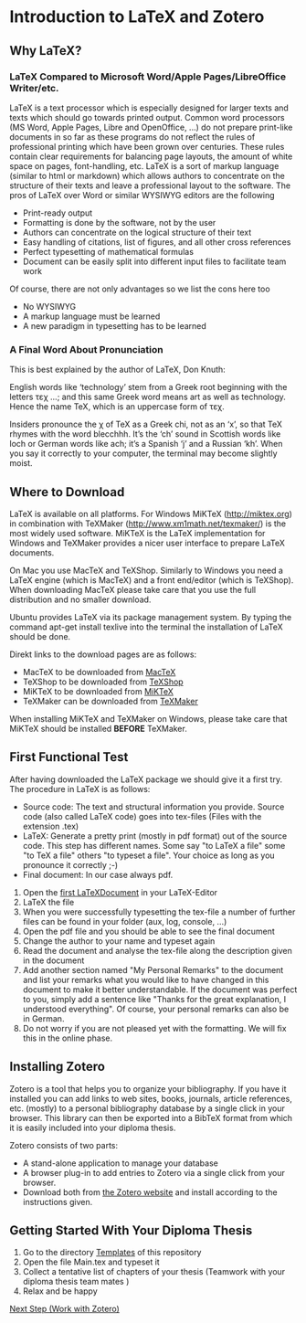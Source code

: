 # Introduction to LaTeX and Zotero
## Why LaTeX?
### LaTeX Compared to Microsoft Word/Apple Pages/LibreOffice Writer/etc.
LaTeX is a text processor which is especially designed for larger texts and texts which should go towards printed output. Common word processors (MS Word, Apple Pages, Libre and OpenOffice, ...) do not prepare print-like documents in so far as these programs do not reflect the rules of professional printing which have been grown over centuries. These rules contain clear requirements for balancing page layouts, the amount of white space on pages, font-handling, etc. LaTeX is a sort of markup language (similar to html or markdown) which allows authors to concentrate on the structure of their texts and leave a professional layout to the software. The pros of LaTeX over Word or similar WYSIWYG editors are the following

- Print-ready output
- Formatting is done by the software, not by the user
- Authors can concentrate on the logical structure of their text
- Easy handling of citations, list of figures, and all other cross references
- Perfect typesetting of mathematical formulas
- Document can be easily split into different input files to facilitate team work

Of course, there are not only advantages so we list the cons here too

- No WYSIWYG
- A markup language must be learned
- A new paradigm in typesetting has to be learned

### A Final Word About Pronunciation
This is best explained by the author of LaTeX, Don Knuth:

English words like ‘technology’ stem from a Greek root beginning with the letters τεχ ...; and this same Greek word means art as well as technology. Hence the name TeX, which is an uppercase form of τεχ.

Insiders pronounce the χ of TeX as a Greek chi, not as an ‘x’, so that TeX rhymes with the word blecchhh. It’s the ‘ch’ sound in Scottish words like loch or German words like ach; it’s a Spanish ‘j’ and a Russian ‘kh’. When you say it correctly to your computer, the terminal may become slightly moist.

## Where to Download
LaTeX is available on all platforms. For Windows MiKTeX (http://miktex.org) in combination with TeXMaker (http://www.xm1math.net/texmaker/) is the most widely used software. MiKTeX is the LaTeX implementation for Windows and TeXMaker provides a nicer user interface to prepare LaTeX documents.

On Mac you use MacTeX and TeXShop. Similarly to Windows you need a LaTeX engine (which is MacTeX) and a front end/editor (which is TeXShop). When downloading MacTeX please take care that you use the full distribution and no smaller download.

Ubuntu provides LaTeX via its package management system. By typing the command apt-get install texlive into the terminal the installation of LaTeX should be done.

Direkt links to the download pages are as follows:

- MacTeX to be downloaded from [MacTeX](http://www.tug.org/mactex/)
- TeXShop to be downloaded from [TeXShop](http://pages.uoregon.edu/koch/texshop/obtaining.html)
- MiKTeX to be downloaded from [MiKTeX](https://miktex.org/download)
- TeXMaker can be downloaded from [TeXMaker](http://www.xm1math.net/texmaker/download.html)

When installing MiKTeX and TeXMaker on Windows, please take care that MiKTeX should be installed **BEFORE** TeXMaker.

## First Functional Test
After having downloaded the LaTeX package we should give it a first try. The procedure in LaTeX is as follows:

- Source code: The text and structural information you provide. Source code (also called LaTeX code) goes into tex-files (Files with the extension .tex)
- LaTeX: Generate a pretty print (mostly in pdf format) out of the source code. This step has different names. Some say "to LaTeX a file" some "to TeX a file" others "to typeset a file". Your choice as long as you pronounce it correctly ;-)
- Final document: In our case always pdf.

1. Open the [first LaTeXDocument](FirstLaTeXTest/FirstLaTeXTest.tex) in your LaTeX-Editor
1. LaTeX the file
1. When you were successfully typesetting the tex-file a number of further files can be found in your folder (aux, log, console, ...)
1. Open the pdf file and you should be able to see the final document
1. Change the author to your name and typeset again
1. Read the document and analyse the tex-file along the description given in the document
1. Add another section named "My Personal Remarks" to the document and list your remarks what you would like to have changed in this document to make it better understandable. If the document was perfect to you, simply add a sentence like "Thanks for the great explanation, I understood everything". Of course, your personal remarks can also be in German.
1. Do not worry if you are not pleased yet with the formatting. We will fix this in the online phase.

## Installing Zotero
Zotero is a tool that helps you to organize your bibliography. If you have it installed you can add links to web sites, books, journals, article references, etc. (mostly) to a personal bibliography database by a single click in your browser. This library can then be exported into a BibTeX format from which it is easily included into your diploma thesis.

Zotero consists of two parts:

- A stand-alone application to manage your database
- A browser plug-in to add entries to Zotero via a single click from your browser.
- Download both from [the Zotero website](https://www.zotero.org/download/) and install according to the instructions given.

## Getting Started With Your Diploma Thesis
1. Go to the directory [Templates](../Templates/LaTeX) of this repository
1. Open the file Main.tex and typeset it
1. Collect a tentative list of chapters of your thesis (Teamwork with your diploma thesis team mates )
1. Relax and be happy

[Next Step (Work with Zotero)](Zotero.md)
